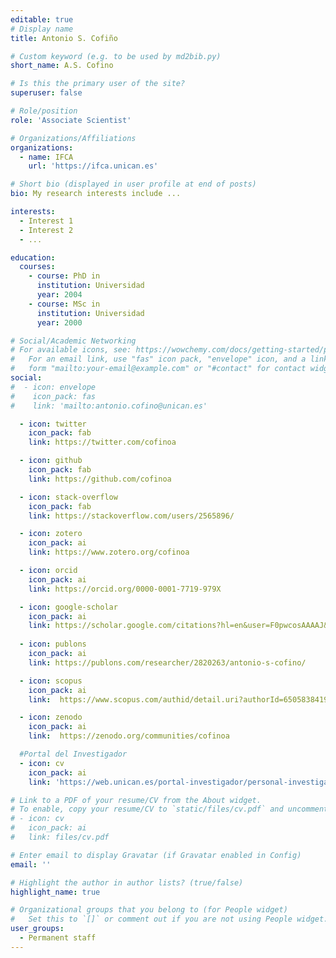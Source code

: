 ```yaml
---
editable: true
# Display name
title: Antonio S. Cofiño

# Custom keyword (e.g. to be used by md2bib.py)
short_name: A.S. Cofino

# Is this the primary user of the site?
superuser: false

# Role/position
role: 'Associate Scientist'

# Organizations/Affiliations
organizations:
  - name: IFCA
    url: 'https://ifca.unican.es'

# Short bio (displayed in user profile at end of posts)
bio: My research interests include ...

interests:
  - Interest 1
  - Interest 2
  - ...

education:
  courses:
    - course: PhD in 
      institution: Universidad 
      year: 2004
    - course: MSc in 
      institution: Universidad 
      year: 2000

# Social/Academic Networking
# For available icons, see: https://wowchemy.com/docs/getting-started/page-builder/#icons
#   For an email link, use "fas" icon pack, "envelope" icon, and a link in the
#   form "mailto:your-email@example.com" or "#contact" for contact widget.
social:
#  - icon: envelope
#    icon_pack: fas
#    link: 'mailto:antonio.cofino@unican.es'

  - icon: twitter
    icon_pack: fab
    link: https://twitter.com/cofinoa

  - icon: github
    icon_pack: fab
    link: https://github.com/cofinoa

  - icon: stack-overflow
    icon_pack: fab
    link: https://stackoverflow.com/users/2565896/

  - icon: zotero
    icon_pack: ai
    link: https://www.zotero.org/cofinoa

  - icon: orcid
    icon_pack: ai
    link: https://orcid.org/0000-0001-7719-979X

  - icon: google-scholar
    icon_pack: ai
    link: https://scholar.google.com/citations?hl=en&user=F0pwcosAAAAJ&view_op=list_works&sortby=pubdate
  
  - icon: publons
    icon_pack: ai
    link: https://publons.com/researcher/2820263/antonio-s-cofino/

  - icon: scopus
    icon_pack: ai
    link:  https://www.scopus.com/authid/detail.uri?authorId=6505838419

  - icon: zenodo
    icon_pack: ai
    link:  https://zenodo.org/communities/cofinoa

  #Portal del Investigador
  - icon: cv
    icon_pack: ai
    link: 'https://web.unican.es/portal-investigador/personal-investigador/detalle-investigador?i=3152C03C87229549'

# Link to a PDF of your resume/CV from the About widget.
# To enable, copy your resume/CV to `static/files/cv.pdf` and uncomment the lines below.
# - icon: cv
#   icon_pack: ai
#   link: files/cv.pdf

# Enter email to display Gravatar (if Gravatar enabled in Config)
email: ''

# Highlight the author in author lists? (true/false)
highlight_name: true

# Organizational groups that you belong to (for People widget)
#   Set this to `[]` or comment out if you are not using People widget.
user_groups:
  - Permanent staff
---
```



